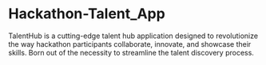 # Hackathon-Talent_App
TalentHub is a cutting-edge talent hub application designed to revolutionize the way hackathon participants collaborate, innovate, and showcase their skills. Born out of the necessity to streamline the talent discovery process.
